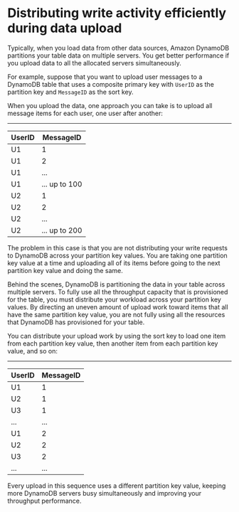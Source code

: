 # Distributing write activity efficiently during data upload<a name="bp-partition-key-data-upload"></a>

Typically, when you load data from other data sources, Amazon DynamoDB partitions your table data on multiple servers\. You get better performance if you upload data to all the allocated servers simultaneously\.

For example, suppose that you want to upload user messages to a DynamoDB table that uses a composite primary key with `UserID` as the partition key and `MessageID` as the sort key\.

When you upload the data, one approach you can take is to upload all message items for each user, one user after another:


****  

| UserID | MessageID | 
| --- | --- | 
| U1 | 1 | 
| U1 | 2 | 
| U1 | \.\.\. | 
| U1 | \.\.\. up to 100 | 
| U2 | 1 | 
| U2 | 2 | 
| U2 | \.\.\. | 
| U2 | \.\.\. up to 200 | 

The problem in this case is that you are not distributing your write requests to DynamoDB across your partition key values\. You are taking one partition key value at a time and uploading all of its items before going to the next partition key value and doing the same\.

Behind the scenes, DynamoDB is partitioning the data in your table across multiple servers\. To fully use all the throughput capacity that is provisioned for the table, you must distribute your workload across your partition key values\. By directing an uneven amount of upload work toward items that all have the same partition key value, you are not fully using all the resources that DynamoDB has provisioned for your table\.

You can distribute your upload work by using the sort key to load one item from each partition key value, then another item from each partition key value, and so on: 


****  

| UserID | MessageID | 
| --- | --- | 
| U1 | 1 | 
| U2 | 1 | 
| U3 | 1 | 
| \.\.\. | \.\.\. | 
| U1 | 2 | 
| U2 | 2 | 
| U3 | 2 | 
| \.\.\. | \.\.\. | 

Every upload in this sequence uses a different partition key value, keeping more DynamoDB servers busy simultaneously and improving your throughput performance\. 
